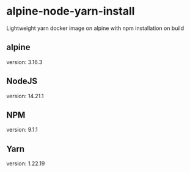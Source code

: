 # alpine-node-yarn-install
Lightweight yarn docker image on alpine with npm installation on build

## alpine
version: 3.16.3

## NodeJS
version: 14.21.1

## NPM
version: 9.1.1

## Yarn
version: 1.22.19
